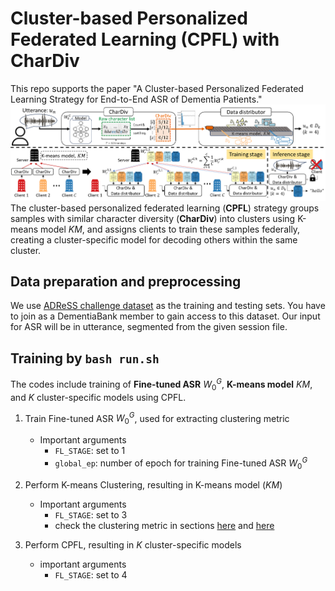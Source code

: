 # Cluster-based Personalized Federated Learning (CPFL) with CharDiv
This repo supports the paper "A Cluster-based Personalized Federated Learning Strategy for End-to-End ASR of Dementia Patients."
![CPFL_with_CharDiv_framework.png](https://github.com/Victoria-Wei/Cluster-based-Personalized-Federated-Learning-with-CharDiv/blob/main/framework.png)
The cluster-based personalized federated learning (**CPFL**) strategy groups samples with similar character diversity (**CharDiv**) into clusters using K-means model $KM$, and assigns clients to train these samples federally, creating a cluster-specific model for decoding others within the same cluster.

## Data preparation and preprocessing
We use [ADReSS challenge dataset](https://dementia.talkbank.org/ADReSS-2020/) as the training and testing sets. You have to join as a DementiaBank member to gain access to this dataset. Our input for ASR will be in utterance, segmented from the given session file. 

## Training by `bash run.sh`
The codes include training of **Fine-tuned ASR** $W_0^G$, **K-means model** $KM$, and $K$ cluster-specific models using CPFL.
1. Train Fine-tuned ASR $W_0^G$, used for extracting clustering metric
   * Important arguments
      - `FL_STAGE`: set to 1
      - `global_ep`: number of epoch for training Fine-tuned ASR $W_0^G$

2. Perform K-means Clustering, resulting in K-means model ($KM$)
   * Important arguments
      - `FL_STAGE`: set to 3
      - check the clustering metric in sections [here](https://github.com/Victoria-Wei/Cluster-based-Personalized-Federated-Learning-with-CharDiv/blob/main/src/federated_main.py#L157 "link") and [here](https://github.com/Victoria-Wei/Cluster-based-Personalized-Federated-Learning-with-CharDiv/blob/main/src/federated_main.py#L219 "link")

3. Perform CPFL, resulting in $K$ cluster-specific models
   * important arguments</summary>
      - `FL_STAGE`: set to 4

